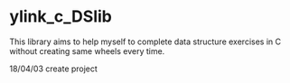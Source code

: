 # ylink_c_DSlib
This library aims to help myself to complete data structure exercises in C without creating same wheels every time.

18/04/03  create project
